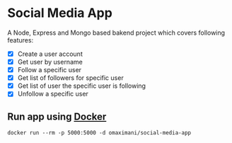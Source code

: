 # Social Media App

A Node, Express and Mongo based bakend project which covers following features:
- [x] Create a user account
- [x] Get user by username
- [x] Follow a specific user
- [X] Get list of followers for specific user
- [X] Get list of user the specific user is following
- [x] Unfollow a specific user

## Run app using [Docker](https://www.docker.com/)

```
docker run --rm -p 5000:5000 -d omaximani/social-media-app
```
